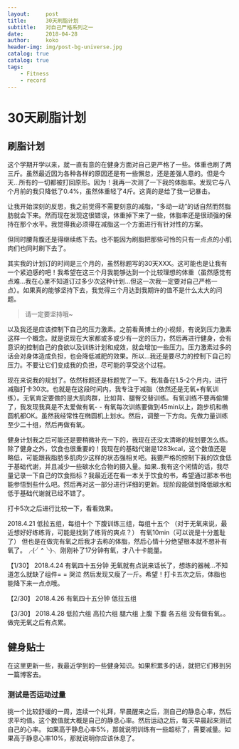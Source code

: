 ```yaml
---
layout:     post
title:      30天刷脂计划
subtitle:   对自己严格系列之一
date:       2018-04-28
author:     koko
header-img: img/post-bg-universe.jpg
catalog: true
catalog: true
tags:
    - Fitness
    - record
---
```


# 30天刷脂计划

## 刷脂计划

这个学期开学以来，就一直有意的在健身方面对自己更严格了一些。体重也刷了两三斤。虽然最近因为各种各样的原因还是有一些懈怠，还是差强人意的。但是今天...所有的一切都被打回原形。因为！我再一次测了一下我的体脂率。发现它与八个月前的我只降低了0.4%，虽然体重轻了4斤。这真的是给了我一记暴击。

让我开始深刻的反思，我之前觉得不需要刻意的减脂，“多动一动”的话自然而然脂肪就会下来。然而现在发现这很错误，体重掉下来了一些，体脂率还是很顽强的保持在那个水平。我觉得我必须得在减脂这一个方面进行有针对性的方案。

但同时腰背腹还是得继续练下去。也不能因为刷脂把那些可怜的只有一点点的小肌肉们也同时刷下去了。

其实我的计划订的时间是三个月的，虽然标题写的30天XXX。这可能也是让我有一个紧迫感的吧！我希望在这三个月我能够达到一个比较理想的体重（虽然感觉有点难...我在心里不知道订过多少次这种计划...但这一次我一定要对自己严格一点）。如果真的能够坚持下去，我觉得三个月达到我期许的值不是什么太大的问题。

>请一定要坚持哦~

以及我还是应该控制下自己的压力激素。之前看黄博士的小视频，有说到压力激素这样一个概念。就是说现在大家都或多或少有一定的压力，然后再进行健身，会有意识的控制自己的食欲以及训练计划和成效，就会增加一些压力。压力激素过多的话会对身体造成负担，也会降低减肥的效果。所以...我还是要尽力的控制下自己的压力。不要让它们变成我的负担，尽可能的享受这个过程。

现在来说我的规划了。依然标题还是标题党了一下。我准备在1.5-2个月内，进行减脂打卡30次。也就是在这段时间内，我专注于减脂（依然还是无氧+有氧训练）。无氧肯定要做的是大肌肉群，比如背、腿臀交替训练。有氧训练不要再偷懒了，我发现我真是不太爱做有氧- - 有氧每次训练要做到45min以上，跑步机和椭圆机都OK。虽然我经常性在椭圆机上划水。然后，调整一下方向。先做力量训练至少二十组，然后再做有氧。

健身计划我之后可能还是要稍微补充一下的，我现在还没太清晰的规划要怎么练。除了健身之外，饮食也很重要的！我现在的基础代谢是1283kcal，这个数值还是略低，可能跟我脂肪多肌肉少这样的状态强相关吧。我要严格的控制下我的饮食低于基础代谢，并且减少一些碳水化合物的摄入量。如果..我有这个闲情的话，我尽量记录一下自己的饮食指标？我最近还在看一本关于饮食的书，希望通过那本书也能参悟到些什么吧。然后再对这一部分进行详细的更新。现阶段能做到降低碳水和低于基础代谢就已经不错了。

打卡5次之后进行比较一下，看看效果。


2018.4.21 低拉五组，每组十个  下腹训练三组，每组十五个 （对于无氧来说，最近想好好练练背，可能是找到了练背的爽点？） 有氧10min（可以说是十分羞耻了） 但也是在做完有氧之后我才去称的体脂，然后心情十分绝望根本就不想补有氧了。╭(╯^╰)╮ 刚刚补了17分钟有氧，才八十卡能量。


【1/30】 2018.4.24 有氧四十五分钟  无氧就有点说来话长了，想练的器械...不知道怎么就缺了组件= = 哭泣   然后发现又瘦了一斤。希望！打卡五次之后，体脂也能降下来一点点哦。

【2/30】 2018.4.26 有氧四十五分钟 低拉五组 

【3/30】 2018.4.28 低拉六组 高拉六组 腿六组 上腹 下腹 各五组  没有做有氧。。做完无氧之后有点累。

## 健身贴士

在这里更新一些，我最近学到的一些健身知识。如果积累多的话，就把它们移到另一篇博客去。

### 测试是否运动过量

挑一个比较舒缓的一周，连续一个礼拜，早晨醒来之后，测自己的静息心率，然后求平均值。这个数值就大概是自己的静息心率。然后运动之后，每天早晨起来测试自己的心率。
如果高于静息心率5%，那就说明训练有一些超标了，需要减量。如果高于静息心率10%，那就说明你应该休息了。

